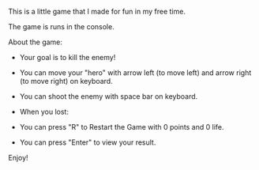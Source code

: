 This is a little game that I made for fun in my free time. 

The game is runs in the console.

About the game:

 - Your goal is to kill the enemy!
 
 - You can move your "hero" with arrow left (to move left) and arrow right (to move right) on keyboard.
 - You can shoot the enemy with space bar on keyboard.
 
 - When you lost:
  - You can press "R" to Restart the Game with 0 points and 0 life.
  - You can press "Enter" to view your result.

Enjoy!
